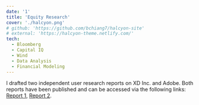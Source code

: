 ```yaml
---
date: '1'
title: 'Equity Research'
cover: './halcyon.png'
# github: 'https://github.com/bchiang7/halcyon-site'
# external: 'https://halcyon-theme.netlify.com/'
tech:
  - Bloomberg
  - Capital IQ
  - Wind
  - Data Analysis
  - Financial Modeling
---
```


I drafted two independent user research reports on XD Inc. and Adobe. Both reports have been published and can be accessed via the following links: [Report 1](https://mp.weixin.qq.com/s/Pv5NIkP6dBPXYtGkKbjc_g), [Report 2](https://mp.weixin.qq.com/s/J9Lpx7ozZGJ1SHuu0_f22w).
